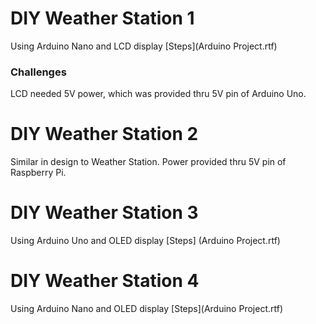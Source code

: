 # DIY Weather Station 1
Using Arduino Nano and LCD display
[Steps](Arduino Project.rtf)
### Challenges
LCD needed 5V power, which was provided thru 5V pin of Arduino Uno.
# DIY Weather Station 2
Similar in design to Weather Station. Power provided thru 5V pin of Raspberry Pi.
# DIY Weather Station 3
Using Arduino Uno and OLED display
[Steps] (Arduino Project.rtf)
# DIY Weather Station 4
Using Arduino Nano and OLED display
[Steps](Arduino Project.rtf)
